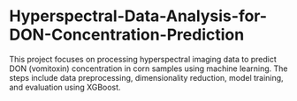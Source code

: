 # Hyperspectral-Data-Analysis-for-DON-Concentration-Prediction
 This project focuses on processing hyperspectral imaging data to predict DON (vomitoxin) concentration in corn samples using machine learning. The steps include data preprocessing, dimensionality reduction, model training, and evaluation using XGBoost.
